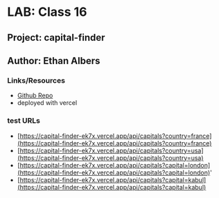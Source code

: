 # LAB: Class 16
## Project: capital-finder
## Author: Ethan Albers
### Links/Resources
- [Github Repo](https://github.com/ekalbers/capital-finder.git)
- deployed with vercel

### test URLs
- [https://capital-finder-ek7x.vercel.app/api/capitals?country=france](https://capital-finder-ek7x.vercel.app/api/capitals?country=france)
- [https://capital-finder-ek7x.vercel.app/api/capitals?country=usa](https://capital-finder-ek7x.vercel.app/api/capitals?country=usa)
- [https://capital-finder-ek7x.vercel.app/api/capitals?capital=london](https://capital-finder-ek7x.vercel.app/api/capitals?capital=london)'
- [https://capital-finder-ek7x.vercel.app/api/capitals?capital=kabul](https://capital-finder-ek7x.vercel.app/api/capitals?capital=kabul)